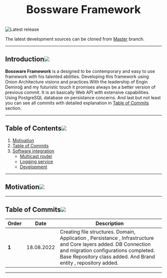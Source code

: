 
<h1 align="center" style="display: block; font-size: 2.5em; font-weight: bold; margin-block-start: 1em; margin-block-end: 1em;">
  <br><br><strong>Bossware Framework</strong>
</h1>

![Latest release](https://img.shields.io/github/v/release/aregtech/areg-sdk?label=%20%F0%9F%93%A3%20Latest%20release&style=flat&logoColor=b0c0c0&labelColor=363D44)

The latest development sources can be cloned from [Master](https://github.com/atbostan/BosswareFramework/tree/master) branch.

---

## Introduction[![](./docs/img/pin.svg)](#introduction)

**Bossware Framework** is a designed to be contemporary and easy to use framework with his talented abilities. Developing this framework using Onion Architecture visions and practices.With the leadership of Engin Demiroğ and my futuristic touch it promises always be a better version of previous commit. It is an basically Web API with extensive capabilities. Using PostgreSQL database on persistance concerns. And last but not least you can see all commits with detailed explanation in [Table of Commits](#table-of-commits) section.   

---

## Table of Contents[![](./docs/img/pin.svg)](#table-of-contents)
1. [Motivation](#motivation)
2. [Table of Commits](#table-of-commits)
3. [Software integration](#software-integration)
   - [Multicast router](#mulitcast-router)
   - [Logging service](#logging-service)
   - [Development](#development)


---

## Motivation[![](./docs/img/pin.svg)](#motivation)



---

## Table of Commits[![](./docs/img/pin.svg)](#table-of-commits)

| Order | Date | Description |
| --- | --- | --- |
| **1** | 18.08.2022 | Creating file structures. Domain, Application , Persistance , Infrastructure and Core layers added. DB Connection and migration configurations completed. Base Repository class added. And Brand entity , repository added. |
---
